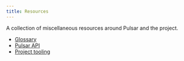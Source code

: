 ```yaml
---
title: Resources
---
```


A collection of miscellaneous resources around Pulsar and the project.

- [Glossary](./glossary)
- [Pulsar API](./pulsar-api)
- [Project tooling](./tooling)
